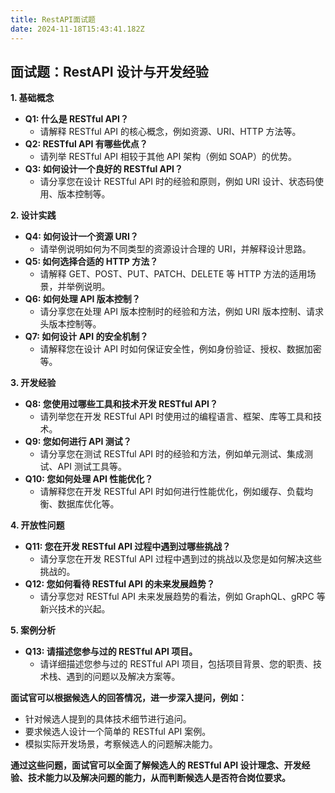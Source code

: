 ```yaml
---
title: RestAPI面试题
date: 2024-11-18T15:43:41.182Z
---
```

## 面试题：RestAPI 设计与开发经验

**1. 基础概念**

* **Q1: 什么是 RESTful API？**
    * 请解释 RESTful API 的核心概念，例如资源、URI、HTTP 方法等。
* **Q2: RESTful API 有哪些优点？**
    * 请列举 RESTful API 相较于其他 API 架构（例如 SOAP）的优势。
* **Q3: 如何设计一个良好的 RESTful API？**
    * 请分享您在设计 RESTful API 时的经验和原则，例如 URI 设计、状态码使用、版本控制等。

**2. 设计实践**

* **Q4: 如何设计一个资源 URI？**
    * 请举例说明如何为不同类型的资源设计合理的 URI，并解释设计思路。
* **Q5: 如何选择合适的 HTTP 方法？**
    * 请解释 GET、POST、PUT、PATCH、DELETE 等 HTTP 方法的适用场景，并举例说明。
* **Q6: 如何处理 API 版本控制？**
    * 请分享您在处理 API 版本控制时的经验和方法，例如 URI 版本控制、请求头版本控制等。
* **Q7: 如何设计 API 的安全机制？**
    * 请解释您在设计 API 时如何保证安全性，例如身份验证、授权、数据加密等。

**3. 开发经验**

* **Q8: 您使用过哪些工具和技术开发 RESTful API？**
    * 请列举您在开发 RESTful API 时使用过的编程语言、框架、库等工具和技术。
* **Q9: 您如何进行 API 测试？**
    * 请分享您在测试 RESTful API 时的经验和方法，例如单元测试、集成测试、API 测试工具等。
* **Q10: 您如何处理 API 性能优化？**
    * 请解释您在开发 RESTful API 时如何进行性能优化，例如缓存、负载均衡、数据库优化等。

**4. 开放性问题**

* **Q11: 您在开发 RESTful API 过程中遇到过哪些挑战？**
    * 请分享您在开发 RESTful API 过程中遇到过的挑战以及您是如何解决这些挑战的。
* **Q12: 您如何看待 RESTful API 的未来发展趋势？**
    * 请分享您对 RESTful API 未来发展趋势的看法，例如 GraphQL、gRPC 等新兴技术的兴起。

**5. 案例分析**

* **Q13: 请描述您参与过的 RESTful API 项目。**
    * 请详细描述您参与过的 RESTful API 项目，包括项目背景、您的职责、技术栈、遇到的问题以及解决方案等。

**面试官可以根据候选人的回答情况，进一步深入提问，例如：**

* 针对候选人提到的具体技术细节进行追问。
* 要求候选人设计一个简单的 RESTful API 案例。
* 模拟实际开发场景，考察候选人的问题解决能力。

**通过这些问题，面试官可以全面了解候选人的 RESTful API 设计理念、开发经验、技术能力以及解决问题的能力，从而判断候选人是否符合岗位要求。**